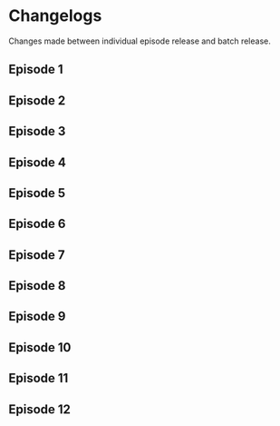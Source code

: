 # Changelogs

Changes made between individual episode release and batch release.

## Episode 1

## Episode 2

## Episode 3

## Episode 4

## Episode 5

## Episode 6

## Episode 7

## Episode 8

## Episode 9

## Episode 10

## Episode 11

## Episode 12
